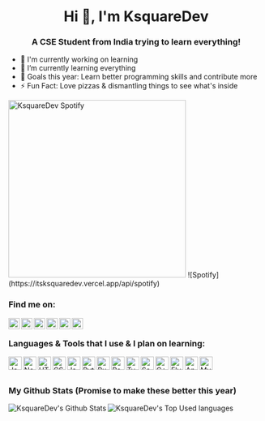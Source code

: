 <h1 align="center">Hi 👋, I'm KsquareDev</h1>
<h3 align="center">A CSE Student from India trying to learn everything!</h3>


* 🔭 I'm currently working on learning
* 🌱 I’m currently learning everything
* 🥅 Goals this year: Learn better programming skills and contribute more
* ⚡ Fun Fact: Love pizzas & dismantling things to see what's inside

<img src="https://itsksquaredev.vercel.app/api/spotify-playing" alt="KsquareDev Spotify" width="350" />
![Spotify](https://itsksquaredev.vercel.app/api/spotify)

<h3>Find me on:</h3>

[<img align="left" alt="KsquareDev Twitter" width="22px" src="https://github.com/itsksquaredev/itsksquaredev/blob/master/icons/twitter.svg" />](https://twitter.com/itsksquaredev)
[<img align="left" alt="KsquareDev Instagram" width="22px" src="https://github.com/itsksquaredev/itsksquaredev/blob/master/icons/instagram.svg" />](https://www.instagram.com/ig_ksquare/)
[<img align="left" alt="KsquareDev Discord" width="22px" src="https://github.com/itsksquaredev/itsksquaredev/blob/master/icons/discord.svg" />](https://discord.gg/fKaA96B)
[<img align="left" alt="KsquareDev CodePen" width="22px" src="https://github.com/itsksquaredev/itsksquaredev/blob/master/icons/codepen.svg" />](https://codepen.io/itsksquaredev)
[<img align="left" alt="KsquareDev GitHub" width="22px" src="https://github.com/itsksquaredev/itsksquaredev/blob/master/icons/github.svg" />](https://github.com/itsksquaredev)
[<img align="left" alt="KsquareDev Vercel" width="22px" src="https://github.com/itsksquaredev/itsksquaredev/blob/master/icons/vercel.svg" />](https://vercel.com/itsksquaredev)
</br>


<h3>Languages & Tools that I use & I plan on learning:</h3>

<img align="left" alt="JavaScript" width="26px" src="https://github.com/itsksquaredev/itsksquaredev/blob/master/icons/javascript.svg" />
<img align="left" alt="NodeJS" width="26px" src="https://github.com/itsksquaredev/itsksquaredev/blob/master/icons/node-dot-js.svg" />
<img align="left" alt="HTML5" width="26px" src="https://github.com/itsksquaredev/itsksquaredev/blob/master/icons/html5.svg" />
<img align="left" alt="CSS3" width="26px" src="https://github.com/itsksquaredev/itsksquaredev/blob/master/icons/css3.svg" />
<img align="left" alt="Java" width="26px" src="https://github.com/itsksquaredev/itsksquaredev/blob/master/icons/java.svg" />
<img align="left" alt="Python" width="26px" src="https://github.com/itsksquaredev/itsksquaredev/blob/master/icons/python.svg" />
<img align="left" alt="Rust" width="26px" src="https://github.com/itsksquaredev/itsksquaredev/blob/master/icons/rust.svg" />
<img align="left" alt="React" width="26px" src="https://github.com/itsksquaredev/itsksquaredev/blob/master/icons/react.svg" />
<img align="left" alt="TypeScript" width="26px" src="https://github.com/itsksquaredev/itsksquaredev/blob/master/icons/typescript.svg" />
<img align="left" alt="Sass" width="26px" src="https://github.com/itsksquaredev/itsksquaredev/blob/master/icons/sass.svg" />
<img align="left" alt="C++" width="26px" src="https://github.com/itsksquaredev/itsksquaredev/blob/master/icons/cplusplus.svg" />
<img align="left" alt="Flutter" width="26px" src="https://github.com/itsksquaredev/itsksquaredev/blob/master/icons/flutter.svg" />
<img align="left" alt="Angular" width="26px" src="https://github.com/itsksquaredev/itsksquaredev/blob/master/icons/angular.svg" />
<img align="left" alt="MySQL" width="26px" src="https://github.com/itsksquaredev/itsksquaredev/blob/master/icons/mysql.svg" />
</br>
</br>

<h3>My Github Stats (Promise to make these better this year)</h3>
<img align="left" alt="KsquareDev's Github Stats" src="https://github-readme-stats.vercel.app/api?username=itsksquaredev&show_icons=true&hide_border=true&theme=dark&include_all_commits=true&count_private=true&hide_title=true" />
<img align="left" alt="KsquareDev's Top Used languages" src="https://github-readme-stats.vercel.app/api/top-langs/?username=itsksquaredev&layout=compact" />
